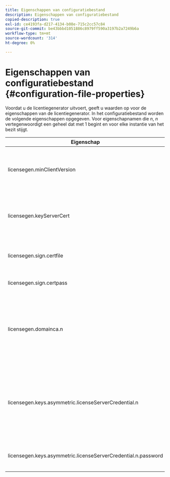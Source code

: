 ```yaml
---
title: Eigenschappen van configuratiebestand
description: Eigenschappen van configuratiebestand
copied-description: true
exl-id: ce4193fa-d217-4134-b08e-715c2cc57c84
source-git-commit: be43bbbd1051886c8979ff590a3197b2a7249b6a
workflow-type: tm+mt
source-wordcount: '314'
ht-degree: 0%

---
```


# Eigenschappen van configuratiebestand {#configuration-file-properties}

Voordat u de licentiegenerator uitvoert, geeft u waarden op voor de eigenschappen van de licentiegenerator. In het configuratiebestand worden de volgende eigenschappen opgegeven. Voor eigenschapnamen die *n*, *n* vertegenwoordigt een geheel dat met 1 begint en voor elke instantie van het bezit stijgt.

<table frame="all" colsep="1" rowsep="1" class="+ topic/table adobe-d/table " id="table_qk1_rry_n4"> 
 <thead class="- topic/thead "> 
  <tr rowsep="1" class="- topic/row "> 
   <th colname="1" class="- topic/entry entry"> Eigenschap </th> 
   <th colname="2" class="- topic/entry entry"> Beschrijving </th> 
  </tr> 
 </thead>
 <tbody class="- topic/tbody "> 
  <tr rowsep="1" class="- topic/row "> 
   <td colname="1" class="- topic/entry "><span class="+ topic/ph pr-d/codeph codeph"> licensegen.minClientVersion</span> </td> 
   <td colname="2" class="- topic/entry "> Stel de minimaal ondersteunde clientversie in. Als deze optie niet is ingesteld, worden standaard alle versies ondersteund. Stel deze waarde in om te bepalen hoe oudere clients reageren op licentievereisten die ze niet ondersteunen. Geef x (voor Adobe Access x.0) op, waarbij x het hoofdreleasenummer is. </td> 
  </tr> 
  <tr rowsep="1" class="- topic/row "> 
   <td colname="1" class="- topic/entry "><span class="+ topic/ph pr-d/codeph codeph"> licensegen.keyServerCert</span> </td> 
   <td colname="2" class="- topic/entry "> Sleutelservercertificaat (een door Adobe uitgegeven certificaat van de Server van de Vergunning dat door de Zeer belangrijke Server wordt gebruikt). Dit certificaat wordt alleen gebruikt als uit de metagegevens/het beleid blijkt dat een sleutelserver vereist is voor het leveren van gegevens op sleutelposities naar iOS-apparaten. </td> 
  </tr> 
  <tr rowsep="1" class="- topic/row "> 
   <td colname="1" class="- topic/entry "><span class="+ topic/ph pr-d/codeph codeph"> licensegen.sign.certfile</span> </td> 
   <td colname="2" class="- topic/entry "> Het PKCS12-bestand met de referenties van de licentieserver voor het ondertekenen van licenties. Deze eigenschap moet verwijzen naar een .pfx-bestand dat een certificaat en een persoonlijke sleutel bevat. </td> 
  </tr> 
  <tr rowsep="1" class="- topic/row "> 
   <td colname="1" class="- topic/entry "><span class="+ topic/ph pr-d/codeph codeph"> licensegen.sign.certpass</span> </td> 
   <td colname="2" class="- topic/entry ">Het wachtwoord waarmee het bestand wordt beveiligd dat is opgegeven door <span class="+ topic/ph pr-d/codeph codeph"> licensegen.sign.certfile.</span> </td> 
  </tr> 
  <tr rowsep="1" class="- topic/row "> 
   <td colname="1" class="- topic/entry "><span class="+ topic/ph pr-d/codeph codeph">licensegen.domainca.n</span> </td> 
   <td colname="2" class="- topic/entry "> Als het produceren van domein-gebonden vergunningen, moeten één of meerdere certificaten van MAC van het Domein worden gespecificeerd om op de domeinautoriteiten te wijzen die door deze vergunningsuitgever worden vertrouwd. Als de licentieontvanger een domeincertificaat is, dat niet is uitgegeven door een van de opgegeven Domein CA's, kan geen licentie worden gegenereerd. This property specifies a .cer file that contains the certificate only (either PEM or DER format is acceptable). n moet monotonisch toenemen, beginnend bij 1. </td> 
  </tr> 
  <tr rowsep="1" class="- topic/row "> 
   <td colname="1" class="- topic/entry "><span class="+ topic/ph pr-d/codeph codeph">licensegen.keys.asymmetric.licenseServerCredential.n</span> </td> 
   <td colname="2" class="- topic/entry "> <p class="- topic/p ">Optioneel PKCS12-bestand met aanvullende licentieserverreferenties voor het decoderen van de CEK in de metagegevens en het beleid. Aanvullende referenties kunnen worden geconfigureerd als de inhoud eerder is verpakt met een ander licentieservercertificaat dan is opgegeven door <span class="codeph"> licensegen.sign.certfile</span>. Deze eigenschap moet verwijzen naar een <span class="filepath"> .pfx</span> bestand met een certificaat en een persoonlijke sleutel. n moet monotonisch toenemen, beginnend bij 1. </p> </td> 
  </tr> 
  <tr rowsep="0" class="- topic/row "> 
   <td colname="1" class="- topic/entry "><span class="+ topic/ph pr-d/codeph codeph">licensegen.keys.asymmetric.licenseServerCredential.n.password</span> </td> 
   <td colname="2" class="- topic/entry ">Het wachtwoord dat wordt gebruikt om het bestand te beveiligen dat wordt opgegeven door: <p><span class="+ topic/ph pr-d/codeph codeph"> licensegen.keys.asymmetric.licenseServerCredential.n</span> </p> </td> 
  </tr> 
 </tbody> 
</table>
